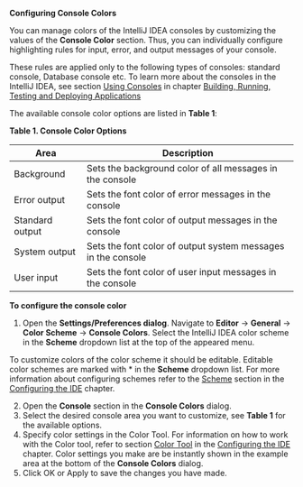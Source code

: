 **Configuring Console Colors**

You can manage colors of the IntelliJ IDEA consoles by customizing the values of the **Console Color** section. Thus, you can individually configure highlighting rules for input, error, and output messages of your console. 

These rules are applied only to the following types of consoles: standard console, Database console etc. To learn more about the consoles in the IntelliJ IDEA, see section [Using Consoles](UsingConsole.md) in chapter [Building, Running, Testing and Deploying Applications ](RunningApplications.md) 

The available console color options are listed in **Table 1**:

**Table 1. Console Color Options** 

|Area|  Description|
|--|--|
| Background| Sets the background color of all messages in the console |
| Error output | Sets the font color of error messages in the console |
| Standard output | Sets the font color of output messages in the console  |
| System output | Sets the font color of output system messages in the console |
| User input| Sets the font color of user input messages in the console |

**To configure the console color**

 1. Open the **Settings/Preferences dialog**. Navigate to **Editor** -> **General** -> **Color Scheme** -> **Console Colors**. Select the IntelliJ IDEA color scheme in the **Scheme** dropdown list at the top of the appeared menu. 
 
To customize colors of the color scheme it should be editable. Editable color schemes are marked with * in the **Scheme** dropdown list. For more information about configuring schemes refer to the [Scheme](Scheme.md) section in the [Configuring the IDE](ConfiguringIDE.md) chapter.  

 2. Open the **Console** section in the **Console Colors** dialog.
 3. Select the desired console area you want to customize, see **Table 1** for the available options. 
 4. Specify color settings in the Color Tool. For information on how to work with the Color tool, refer to section [Color Tool](ColorTool.md) in the [Configuring the IDE](ConfiguringIDE.md) chapter. Color settings you make are be instantly shown in the example area at the bottom of the **Console Colors** dialog.
 5. Click OK or Apply to save the changes you have made.

